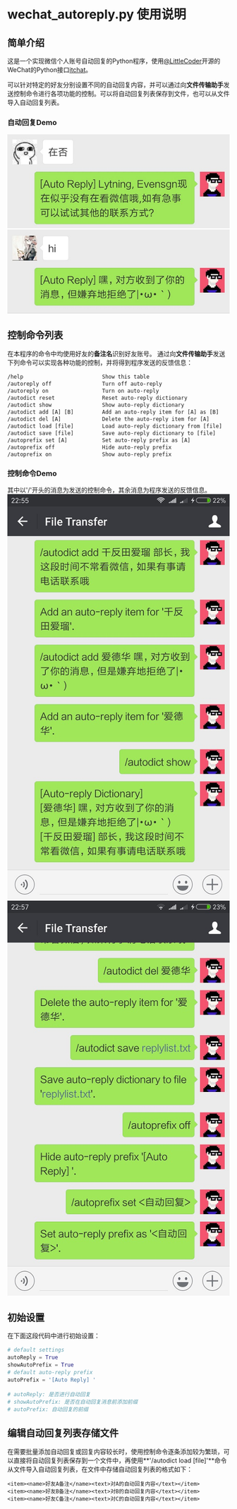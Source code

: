 # wechat_autoreply.py 使用说明
## 简单介绍
这是一个实现微信个人账号自动回复的Python程序，使用[@LittleCoder](https://github.com/littlecodersh)开源的WeChat的Python接口[itchat](https://github.com/littlecodersh/ItChat)。

可以针对特定的好友分别设置不同的自动回复内容，并可以通过向**文件传输助手**发送控制命令进行各项功能的控制。可以将自动回复列表保存到文件，也可以从文件导入自动回复列表。
### 自动回复Demo
![autoreply-demo-0](demo/autoreply-demo-0.jpg) ![autoreply-demo-1](demo/autoreply-demo-1.jpg)
## 控制命令列表
在本程序的命令中均使用好友的**备注名**识别好友账号。
通过向**文件传输助手**发送下列命令可以实现各种功能的控制，并将得到程序发送的反馈信息：
```
/help                         Show this table
/autoreply off                Turn off auto-reply
/autoreply on                 Turn on auto-reply
/autodict reset               Reset auto-reply dictionary
/autodict show                Show auto-reply dictionary
/autodict add [A] [B]	      Add an auto-reply item for [A] as [B]
/autodict del [A]             Delete the auto-reply item for [A]
/autodict load [file]         Load auto-reply dictionary from [file]
/autodict save [file]         Save auto-reply dictionary to [file]
/autoprefix set [A]      	  Set auto-reply prefix as [A]
/autoprefix off               Hide auto-reply prefix
/autoprefix on                Show auto-reply prefix
```
### 控制命令Demo
其中以'/'开头的消息为发送的控制命令，其余消息为程序发送的反馈信息。
![autoreply-control-demo-0](demo/autoreply-control-demo-0.jpg) ![autoreply-control-demo-1](demo/autoreply-control-demo-1.jpg)
## 初始设置
在下面这段代码中进行初始设置：
```python
# default settings
autoReply = True
showAutoPrefix = True
# default auto-reply prefix
autoPrefix = '[Auto Reply] '

# autoReply: 是否进行自动回复
# showAutoPrefix: 是否在自动回复消息前添加前缀
# autoPrefix: 自动回复的前缀
```

## 编辑自动回复列表存储文件
在需要批量添加自动回复或回复内容较长时，使用控制命令逐条添加较为繁琐，可以直接将自动回复列表保存到一个文件中，再使用**'/autodict load [file]'**命令从文件导入自动回复列表，在文件中存储自动回复列表的格式如下：
```
<item><name>好友A备注</name><text>对A的自动回复内容</text></item>
<item><name>好友B备注</name><text>对B的自动回复内容</text></item>
<item><name>好友C备注</name><text>对C的自动回复内容</text></item>
```
